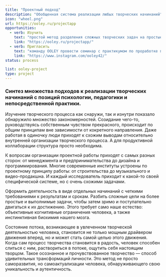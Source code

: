 ```yaml
---
title: "Проектный подход"
description: "Обобщенная система реализации любых творческих начинаний"
icon: "wheel.png"
url: https://ooley.ru/projectapp
opportunities:
  - verb: Изучить
    text: "простой метод разделения сложных творческих задач на простые выполнимые этапы"
    link: "https://ooley.ru/projectapp/"
  - verb: Пригласить
    text: "команду OOLEY провести семинар с практикумом по проработке проектов для ваших сотрудников, клиентов или друзей"
    link: "https://www.instagram.com/ooley42/"
status: process

list: ooley-project
type: project
---
```


### Синтез множества подходов к реализации творческих начинаний с позиций психологии, педагогики и непосредственной практики.

Изучение творческого процесса как снаружи, так и изнутри показало обнаружило множество закономерностей. Созидание чего-то, руководствуясь собственным чувством прекрасного, происходит по общим принципам вне зависимости от кокретного направления. Даже работая в одиночку люди приходят к схожим выводам относительно внутренней организации творческого процесса. А для продуктивной коллаборации структура просто необходима.

К вопросам организации проектной работы приходят с самых разных сторон: от менеджмента и предпринимательства до дизайна и программирования. Многие современные институты устроены по проектному принципу работы: от строительства до музыкального и видео-продакшна. И каждый исследователь приходит к какой-то своей специфической системе, но с очень схожими задачами.

Оформить деятельность в виде отдельных начинаний с четкими требованиями к результатам и срокам. Разбить сложные цели на более простые и выполнимые задачи, чтобы затем зримо и поступательно двигаться к их достижению. Этого требует само наше естество: объективные когнитивные ограничения человека, а также инстинктивная биохимия нашего мозга.

Состояние потока, возникающее в увлеченном творческой деятельностью человека, становится не только мощным драйвером движения вперед, но и может стать самой целью этого движения. Когда сам процесс творчества становится в радость, человек способен слиться с ним, раствориться в потоке, ощутить себя настоящим творцом. Такое осознанное и прочувствованное творчество — способ удивительных трансформаций личности. Это метод не просто саморазвития, но самоактуализации человека, обнаруживающего свою уникальность и аутентичность.
